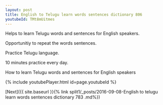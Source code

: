 ```yaml
---
layout: post
title: English to Telugu learn words sentences dictionary 806 
youtubeId: TMt8mUitmes
---
```

 
 
Helps to learn Telugu words and sentences for English speakers.

Opportunitiy to repeat the words sentences. 

Practice Telugu language. 
 
10 minutes practice every day. 
 
How to learn Telugu words and sentences for English speakers 
 
{% include youtubePlayer.html id=page.youtubeId %}
 
 
[Next]({{ site.baseurl }}{% link  split1/_posts/2016-09-08-English to telugu learn words sentences dictionary 783 .md%})
 
